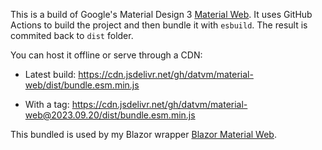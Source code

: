 This is a build of Google's Material Design 3 [Material Web](https://github.com/material-components/material-web). It uses GitHub Actions to build the project and then bundle it with `esbuild`. The result is commited back to `dist` folder.

You can host it offline or serve through a CDN:

- Latest build: https://cdn.jsdelivr.net/gh/datvm/material-web/dist/bundle.esm.min.js

- With a tag: https://cdn.jsdelivr.net/gh/datvm/material-web@2023.09.20/dist/bundle.esm.min.js 

This bundled is used by my Blazor wrapper [Blazor Material Web](https://github.com/datvm/BlazorMaterialWeb/).